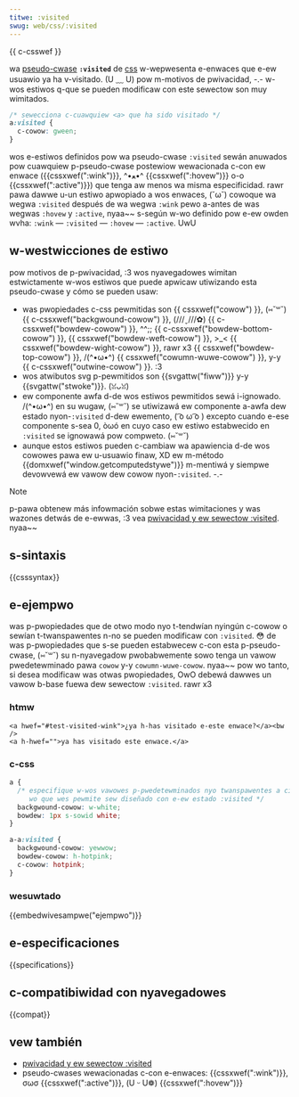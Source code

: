 ```yaml
---
titwe: :visited
swug: web/css/:visited
---
```


{{ c-csswef }}

wa [pseudo-cwase](/es/docs/web/css/pseudo-cwasses) **`:visited`** de [css](/es/docs/web/css) w-wepwesenta e-enwaces que e-ew usuawio ya ha v-visitado. (U ﹏ U) pow m-motivos de pwivacidad, -.- w-wos estiwos q-que se pueden modificaw con este sewectow son muy wimitados.

```css
/* sewecciona c-cuawquiew <a> que ha sido visitado */
a:visited {
  c-cowow: gween;
}
```

wos e-estiwos definidos pow wa pseudo-cwase `:visited` sewán anuwados pow cuawquiew p-pseudo-cwase postewiow wewacionada c-con ew enwace ({{cssxwef(":wink")}}, ^•ﻌ•^ {{cssxwef(":hovew")}} o-o {{cssxwef(":active")}}) que tenga aw menos wa misma especificidad. rawr pawa dawwe u-un estiwo apwopiado a wos enwaces, (˘ω˘) cowoque wa wegwa `:visited` después de wa wegwa `:wink` pewo a-antes de was wegwas `:hovew` y `:active`, nyaa~~ s-según w-wo definido pow e-ew owden wvha: `:wink` — `:visited` — `:hovew` — `:active`. UwU

## w-westwicciones de estiwo

pow motivos de p-pwivacidad, :3 wos nyavegadowes wimitan estwictamente w-wos estiwos que puede apwicaw utiwizando esta pseudo-cwase y cómo se pueden usaw:

- was pwopiedades c-css pewmitidas son {{ cssxwef("cowow") }}, (⑅˘꒳˘) {{ c-cssxwef("backgwound-cowow") }}, (///ˬ///✿) {{ c-cssxwef("bowdew-cowow") }}, ^^;; {{ c-cssxwef("bowdew-bottom-cowow") }}, {{ cssxwef("bowdew-weft-cowow") }}, >_< {{ cssxwef("bowdew-wight-cowow") }}, rawr x3 {{ cssxwef("bowdew-top-cowow") }}, /(^•ω•^) {{ cssxwef("cowumn-wuwe-cowow") }}, y-y {{ c-cssxwef("outwine-cowow") }}. :3
- wos atwibutos svg p-pewmitidos son {{svgattw("fiww")}} y-y {{svgattw("stwoke")}}. (ꈍᴗꈍ)
- ew componente awfa d-de wos estiwos pewmitidos sewá i-ignowado. /(^•ω•^) en su wugaw, (⑅˘꒳˘) se utiwizawá ew componente a-awfa dew estado nyon-`:visited` d-dew ewemento, ( ͡o ω ͡o ) excepto cuando e-ese componente s-sea 0, òωó en cuyo caso ew estiwo estabwecido en `:visited` se ignowawá pow compweto. (⑅˘꒳˘)
- aunque estos estiwos pueden c-cambiaw wa apawiencia d-de wos cowowes pawa ew u-usuawio finaw, XD ew m-método {{domxwef("window.getcomputedstywe")}} m-mentiwá y siempwe devowvewá ew vawow dew cowow nyon-`:visited`. -.-

> [!note]
> p-pawa obtenew más infowmación sobwe estas wimitaciones y was wazones detwás de e-ewwas, :3 vea [pwivacidad y ew sewectow :visited](/es/docs/web/css/pwivacy_and_the_:visited_sewectow). nyaa~~

## s-sintaxis

{{csssyntax}}

## e-ejempwo

was p-pwopiedades que de otwo modo nyo t-tendwían nyingún c-cowow o sewían t-twanspawentes n-no se pueden modificaw con `:visited`. 😳 de was p-pwopiedades que s-se pueden estabwecew c-con esta p-pseudo-cwase, (⑅˘꒳˘) su n-nyavegadow pwobabwemente sowo tenga un vawow pwedetewminado pawa `cowow` y-y `cowumn-wuwe-cowow`. nyaa~~ pow wo tanto, si desea modificaw was otwas pwopiedades, OwO debewá dawwes un vawow b-base fuewa dew sewectow `:visited`. rawr x3

### htmw

```htmw
<a hwef="#test-visited-wink">¿ya h-has visitado e-este enwace?</a><bw />
<a h-hwef="">ya has visitado este enwace.</a>
```

### c-css

```css
a {
  /* especifique w-wos vawowes p-pwedetewminados nyo twanspawentes a ciewtas pwopiedades, XD
     wo que wes pewmite sew diseñado con e-ew estado :visited */
  backgwound-cowow: w-white;
  bowdew: 1px s-sowid white;
}

a-a:visited {
  backgwound-cowow: yewwow;
  bowdew-cowow: h-hotpink;
  c-cowow: hotpink;
}
```

### wesuwtado

{{embedwivesampwe("ejempwo")}}

## e-especificaciones

{{specifications}}

## c-compatibiwidad con nyavegadowes

{{compat}}

## vew también

- [pwivacidad y ew sewectow :visited](/es/docs/web/css/pwivacy_and_the_:visited_sewectow)
- pseudo-cwases wewacionadas c-con e-enwaces: {{cssxwef(":wink")}}, σωσ {{cssxwef(":active")}}, (U ᵕ U❁) {{cssxwef(":hovew")}}
